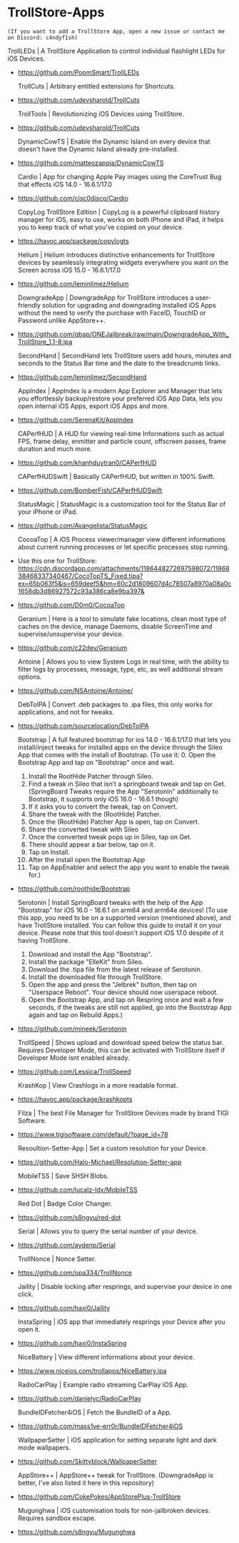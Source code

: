 # TrollStore-Apps
    (If you want to add a TrollStore App, open a new issue or contact me on Discord: c4ndyf1sh)
TrollLEDs | A TrollStore Application to control individual flashlight LEDs for iOS Devices.
- https://github.com/PoomSmart/TrollLEDs

    TrollCuts | Arbitrary entitled extensions for Shortcuts.
- https://github.com/udevsharold/TrollCuts

    TrollTools | Revolutionizing iOS Devices using TrollStore.
- https://github.com/udevsharold/TrollCuts

    DynamicCowTS | Enable the Dynamic Island on every device that doesn't have the Dynamic Island already pre-installed.
- https://github.com/matteozappia/DynamicCowTS

    Cardio | App for changing Apple Pay images using the CoreTrust Bug that effects iOS 14.0 - 16.6.1/17.0
- https://github.com/cisc0disco/Cardio

    CopyLog TrollStore Edition | CopyLog is a powerful clipboard history manager for iOS, easy to use, works on both iPhone and iPad, it helps you to keep track of what you've copied on your device.
- https://havoc.app/package/copylogts

    Helium | Helium introduces distinctive enhancements for TrollStore devices by seamlessly integrating widgets everywhere you want on the Screen across iOS 15.0 - 16.6.1/17.0
- https://github.com/leminlimez/Helium

    DowngradeApp | DowngradeApp for TrollStore introduces a user-friendly solution for upgrading and downgrading installed iOS Apps without the need to verify the purchase with FaceID, TouchID or Password unlike AppStore++.
- https://github.com/qbap/ONEJailbreak/raw/main/DowngradeApp_With_TrollStore_1.1-8.ipa

    SecondHand | SecondHand lets TrollStore users add hours, minutes and seconds to the Status Bar time and the date to the breadcrumb links.
- https://github.com/leminlimez/SecondHand

    AppIndex | AppIndex is a modern App Explorer and Manager that lets you effortlessly backup/restore your preferred iOS App Data, lets you open internal iOS Apps, export iOS Apps and more.
- https://github.com/SerenaKit/AppIndex

    CAPerfHUD | A HUD for viewing real-time Informations such as actual FPS, frame delay, enmitter and particle count, offscreen passes, frame duration and much more.
- https://github.com/khanhduytran0/CAPerfHUD

    CAPerfHUDSwift | Basically CAPerfHUD, but written in 100% Swift.
- https://github.com/BomberFish/CAPerfHUDSwift

    StatusMagic | StatusMagic is a customization tool for the Status Bar of your iPhone or iPad.
- https://github.com/Avangelista/StatusMagic

    CocoaTop | A iOS Process viewer/manager view different informations about current running processes or let specific processes stop running.
- Use this one for TrollStore: https://cdn.discordapp.com/attachments/1186448272697598072/1186838468337340467/CocoTopTS_Fixed.tipa?ex=65b063f5&is=659deef5&hm=60c2d1809607d4c78507a8970a08a0c1658db3d86927572c93a386ca8e9ba397&
- https://github.com/D0m0/CocoaTop

    Geranium | Here is a tool to simulate fake locations, clean most type of caches on the device, manage Daemons, disable ScreenTime and supervise/unsupervise your device.
- https://github.com/c22dev/Geranium

    Antoine | Allows you to view System Logs in real time, with the ability to filter logs by processes, message, type, etc, as well additional stream options.
- https://github.com/NSAntoine/Antoine/

    DebToIPA | Convert .deb packages to .ipa files, this only works for applications, and not for tweaks.
- https://github.com/sourcelocation/DebToIPA

    Bootstrap | A full featured bootstrap for ios 14.0 - 16.6.1/17.0 that lets you install/inject tweaks for installed apps on the device through the Sileo App that comes with the install of Bootstrap.
    (To use it:
    0. Open the Bootstrap App and tap on "Bootstrap" once and wait.
    1. Install the RootHide Patcher through Sileo.
    2. Find a tweak in Sileo that isn’t a springboard tweak and tap on Get. (SpringBoard Tweaks require the App "Serotonin" additionally to Bootstrap, it supports only iOS 16.0 - 16.6.1 though)
    3. If it asks you to convert the tweak, tap on Convert.
    4. Share the tweak with the (RootHide) Patcher.
    5. Once the (RootHide) Patcher App is open, tap on Convert.
    6. Share the converted tweak with Sileo
    7. Once the converted tweak pops up in Sileo, tap on Get.
    8. There should appear a bar below, tap on it.
    9. Tap on Install.
    10. After the install open the Bootstrap App
    11. Tap on AppEnabler and select the app you want to enable the tweak for.)
- https://github.com/roothide/Bootstrap

    Serotonin | Install SpringBoard tweaks with the help of the App "Bootstrap" for iOS 16.0 - 16.6.1 on arm64 and arm64e devices!
    (To use this app, you need to be on a supported version (mentioned above), and have TrollStore installed. You can follow this guide to install it on your device. Please note that this tool doesn't support iOS 17.0 despite of it having TrollStore.
    1. Download and install the App "Bootstrap".
    2. Install the package "ElleKit" from Sileo.
    3. Download the .tipa file from the latest release of Serotonin.
    4. Install the downloaded file through TrollStore.
    5. Open the app and press the "Jelbrek" button, then tap on "Userspace Reboot". Your device should now userspace reboot.
    6. Open the Bootstrap App, and tap on Respring once and wait a few seconds, if the tweaks are still not applied, go into the Bootstrap App again and tap on Rebuild Apps.)
- https://github.com/mineek/Serotonin

    TrollSpeed | Shows upload and download speed below the status bar. Requires Developer Mode, this can be activated with TrollStore itself if Developer Mode isnt enabled already.
- https://github.com/Lessica/TrollSpeed

    KrashKop | View Crashlogs in a more readable format.
- https://havoc.app/package/krashkopts

    Filza | The best File Manager for TrollStore Devices made by brand TIGI Software.
- https://www.tigisoftware.com/default/?page_id=78

    Resoultion-Setter-App | Set a custom resolution for your Device.
- https://github.com/Halo-Michael/Resolution-Setter-app

    MobileTSS | Save SHSH Blobs.
- https://github.com/lucaIz-ldx/MobileTSS

    Red Dot | Badge Color Changer.
- https://github.com/s8ngyu/red-dot

    Serial | Allows you to query the serial number of your device.
- https://github.com/aydenp/Serial

    TrollNonce | Nonce Setter.
- https://github.com/opa334/TrollNonce

    Jaility | Disable locking after resprings, and supervise your device in one click.
- https://github.com/haxi0/Jaility

    InstaSpring | iOS app that immediately resprings your Device after you open it.
- https://github.com/haxi0/InstaSpring

    NiceBattery | View different informations about your device.
- https://www.niceios.com/trollapps/NiceBattery.ipa

    RadioCarPlay | Example radio streaming CarPlay iOS App.
- https://github.com/danielyc/RadioCarPlay

    BundleIDFetcher4iOS | Fetch the BundleID of a App.
- https://github.com/mass1ve-err0r/BundleIDFetcher4iOS

    WallpaperSetter | iOS application for setting separate light and dark mode wallpapers.
- https://github.com/Skittyblock/WallpaperSetter

    AppStore++ | AppStore++ tweak for TrollStore. (DowngradeApp is better, I've also listed it here in this repository)
- https://github.com/CokePokes/AppStorePlus-TrollStore

    Mugunghwa | iOS customisation tools for non-jailbroken devices. Requires sandbox escape.
- https://github.com/s8ngyu/Mugunghwa
